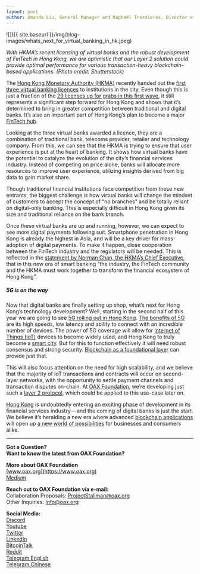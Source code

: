 ```yaml
---
layout: post
author: Amanda Liu, General Manager and Raphaël Tressieres, Director of Business Development, OAX Foundation
---
```


![]({{ site.baseurl }}/img/blog-images/whats_next_for_virtual_banking_in_hk.jpeg)

_With HKMA’s recent licensing of virtual banks and the robust development of FinTech in Hong Kong, we are optimistic that our Layer 2 solution could provide optimal performance for various transaction-heavy blockchain-based applications. (Photo credit: Shutterstock)_

The [Hong Kong Monetary Authority (HKMA)](https://www.hkma.gov.hk/eng/index.shtml) recently handed out the [first three virtual banking licences](https://www.moodysanalytics.com/regulatory-news/mar-27-19-hkma%20grants%20three%20virtual%20banking%20licenses%20in%20hong%20kong) to institutions in the city. Even though this is just a fraction of the [29 licenses up for grabs in this first wave](https://www.scmp.com/business/banking-finance/article/2162292/hong-kong-draws-29-applications-virtual-bank-license), it still represents a significant step forward for Hong Kong and shows that it’s determined to bring in greater competition between traditional and digital banks. It’s also an important part of Hong Kong’s plan to become a major [FinTech hub](http://www.hongkong-fintech.hk/en/news/hong-kong-asia’s-fintech-hub.html).

Looking at the three virtual banks awarded a licence, they are a combination of traditional bank, telecoms provider, retailer and technology company. From this, we can see that the HKMA is trying to ensure that user experience is put at the heart of banking. It shows how virtual banks have the potential to catalyze the evolution of the city’s financial services industry. Instead of competing on price alone, banks will allocate more resources to improve user experience, utilizing insights derived from big data to gain market share.

Though traditional financial institutions face competition from these new entrants, the biggest challenge is how virtual banks will change the mindset of customers to accept the concept of “no branches” and be totally reliant on digital-only banking. This is especially difficult in Hong Kong given its size and traditional reliance on the bank branch.

Once these virtual banks are up and running, however, we can expect to see more digital payments following suit. Smartphone penetration in Hong Kong is already the highest in Asia, and will be a key driver for mass-adoption of digital payments. To make it happen, close cooperation between the FinTech industry and the regulators will be needed. This is reflected in the [statement by Norman Chan, the HKMA’s Chief Executive](https://www.crowdfundinsider.com/2019/03/145819-hong-kong-monetary-authority-grants-first-virtual-bank-licenses-reinforces-hong-kong-as-premier-international-financial-centre/), that in this new era of smart banking “the industry, the FinTech community and the HKMA must work together to transform the financial ecosystem of Hong Kong”.

##### 5G is on the way  
Now that digital banks are finally setting up shop, what’s next for Hong Kong’s technology development? Well, starting in the second half of this year we are going to see [5G rolling out in Hong Kong](https://www.scmp.com/news/hong-kong/economy/article/2122511/hong-kong-be-one-worlds-earliest-adopters-5g-technology). [The benefits of 5G](https://www.rfpage.com/applications-5g-technology/) are its high speeds, low latency and ability to connect with an incredible number of devices. The power of 5G coverage will allow for [Internet of Things (IoT)](https://internet-of-things-innovation.com/insights/the-blog/5g-means-internet-things/) devices to become widely used, and Hong Kong to truly become a [smart city](http://www.smartcitiesworldforums.com/news/smart-cities-asia-pacific/finance-and-policy-ap/720-hong-kong-releases-its-smart-city-blueprint-in-effort-to-become-world-s-smartest-city). But for this to function effectively it will need robust consensus and strong security. [Blockchain as a foundational layer](https://finance.yahoo.com/news/development-smart-cities-blockchain-got-160048555.html) can provide just that.

This will also focus attention on the need for high scalability, and we believe that the majority of IoT transactions and contracts will occur on second-layer networks, with the opportunity to settle payment channels and transaction disputes on-chain. At [OAX Foundation](https://twitter.com/OAX_Foundation), we’re developing just such a [layer 2 protocol](https://github.com/OAXFoundation/oax-client), which could be applied to this use-case later on.

[Hong Kong](https://ftahk.org) is undoubtedly entering an exciting phase of development in its financial services industry — and the coming of digital banks is just the start. We believe it’s heralding a new era where advanced [blockchain applications](http://fintechnews.hk/8603/blockchain/blockchain-hong-kong-ecosystem-map-2019/) will open up [a new world of possibilities](https://www.whub.io/fintech-toolboxv) for businesses and consumers alike.

---

**Got a Question?**  
**Want to know the latest from OAX Foundation?**  

**More about OAX Foundation**  
[www.oax.org](https://www.oax.org)  
[Medium](https://medium.com/@OAX_Foundation)  

**Reach out to OAX Foundation via e-mail:**  
Collaboration Proposals: [ProjectStallman@oax.org](mailto:ProjectStallman@oax.org)  
Other Inquiries: [Info@oax.org](mailto:Info@oax.org)  

**Social Media:**  
[Discord](https://discordapp.com/invite/ZH5YHkb)  
[Youtube](https://bit.ly/2Bvsk73)  
[Twitter](https://twitter.com/OAX_Foundation)  
[LinkedIn](https://www.linkedin.com/company/oax-foundation/)  
[BitcoinTalk](http://bitcointalk.org/index.php?topic=1943946)  
[Reddit](https://www.reddit.com/r/OpenANX/)  
[Telegram English](https://t.me/openanxteam)  
[Telegram Chinese](https://t.me/oax_cn)  